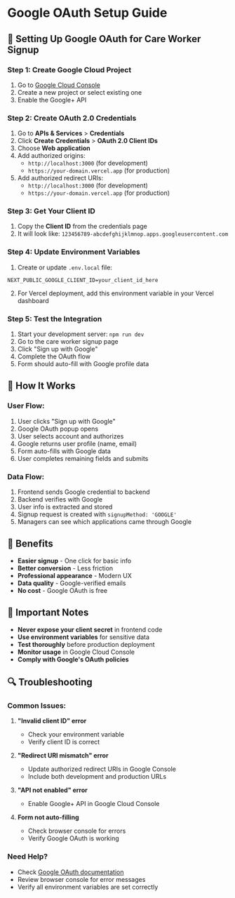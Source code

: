 # Google OAuth Setup Guide

## 🚀 Setting Up Google OAuth for Care Worker Signup

### **Step 1: Create Google Cloud Project**

1. Go to [Google Cloud Console](https://console.cloud.google.com/)
2. Create a new project or select existing one
3. Enable the Google+ API

### **Step 2: Create OAuth 2.0 Credentials**

1. Go to **APIs & Services** > **Credentials**
2. Click **Create Credentials** > **OAuth 2.0 Client IDs**
3. Choose **Web application**
4. Add authorized origins:
   - `http://localhost:3000` (for development)
   - `https://your-domain.vercel.app` (for production)
5. Add authorized redirect URIs:
   - `http://localhost:3000` (for development)
   - `https://your-domain.vercel.app` (for production)

### **Step 3: Get Your Client ID**

1. Copy the **Client ID** from the credentials page
2. It will look like: `123456789-abcdefghijklmnop.apps.googleusercontent.com`

### **Step 4: Update Environment Variables**

1. Create or update `.env.local` file:
```env
NEXT_PUBLIC_GOOGLE_CLIENT_ID=your_client_id_here
```

2. For Vercel deployment, add this environment variable in your Vercel dashboard

### **Step 5: Test the Integration**

1. Start your development server: `npm run dev`
2. Go to the care worker signup page
3. Click "Sign up with Google"
4. Complete the OAuth flow
5. Form should auto-fill with Google profile data

## 🔧 How It Works

### **User Flow:**
1. User clicks "Sign up with Google"
2. Google OAuth popup opens
3. User selects account and authorizes
4. Google returns user profile (name, email)
5. Form auto-fills with Google data
6. User completes remaining fields and submits

### **Data Flow:**
1. Frontend sends Google credential to backend
2. Backend verifies with Google
3. User info is extracted and stored
4. Signup request is created with `signupMethod: 'GOOGLE'`
5. Managers can see which applications came through Google

## 🎯 Benefits

- **Easier signup** - One click for basic info
- **Better conversion** - Less friction
- **Professional appearance** - Modern UX
- **Data quality** - Google-verified emails
- **No cost** - Google OAuth is free

## 🚨 Important Notes

- **Never expose your client secret** in frontend code
- **Use environment variables** for sensitive data
- **Test thoroughly** before production deployment
- **Monitor usage** in Google Cloud Console
- **Comply with Google's OAuth policies**

## 🔍 Troubleshooting

### **Common Issues:**

1. **"Invalid client ID" error**
   - Check your environment variable
   - Verify client ID is correct

2. **"Redirect URI mismatch" error**
   - Update authorized redirect URIs in Google Console
   - Include both development and production URLs

3. **"API not enabled" error**
   - Enable Google+ API in Google Cloud Console

4. **Form not auto-filling**
   - Check browser console for errors
   - Verify Google OAuth is working

### **Need Help?**
- Check [Google OAuth documentation](https://developers.google.com/identity/protocols/oauth2)
- Review browser console for error messages
- Verify all environment variables are set correctly
